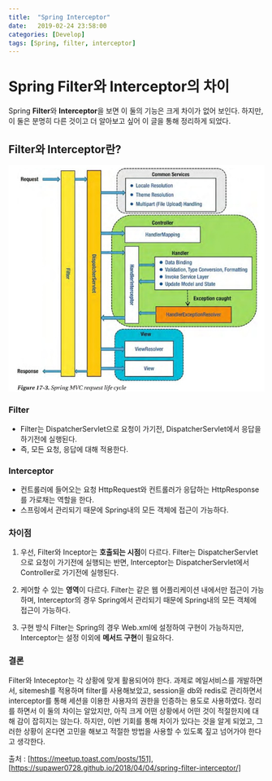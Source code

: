 ```yaml
---
title:  "Spring Interceptor"
date:   2019-02-24 23:58:00
categories: [Develop]
tags: [Spring, filter, interceptor]
---
```


# Spring Filter와 Interceptor의 차이

Spring **Filter**와 **Interceptor**을 보면 이 둘의 기능은 크게 차이가 없어 보인다. 하지만, 이 둘은 분명히 다른 것이고 더 알아보고 싶어 이 글을 통해 정리하게 되었다. 

## Filter와 Interceptor란?
![spring MVC request life cycle](/images/spring_mvc_request_life_cycle.png)

### Filter

- Filter는 DispatcherServlet으로 요청이 가기전, DispatcherServlet에서 응답을 하기전에 실행된다.
- 즉, 모든 요청, 응답에 대해 적용한다.


### Interceptor

- 컨트롤러에 들어오는 요청 HttpRequest와 컨트롤러가 응답하는 HttpResponse를 가로채는 역할을 한다.
- 스프링에서 관리되기 때문에 Spring내의 모든 객체에 접근이 가능하다.


### 차이점

1. 우선, Filter와 Inceptor는 **호출되는 시점**이 다르다.
Filter는 DispatcherServlet으로 요청이 가기전에 실행되는 반면, Interceptor는 DispatcherServlet에서 Controller로 가기전에 실행된다.

2. 케어할 수 있는 **영역**이 다르다.
Filter는 같은 웹 어플리케이션 내에서만 접근이 가능하며, Interceptor의 경우 Spring에서 관리되기 때문에 Spring내의 모든 객체에 접근이 가능하다.

3. 구현 방식
Filter는 Spring의 경우 Web.xml에 설정하여 구현이 가능하지만, Interceptor는 설정 이외에 **메서드 구현**이 필요하다.

### 결론
Filter와 Inteceptor는 각 상황에 맞게 활용되어야 한다. 과제로 메일서비스를 개발하면서, sitemesh를 적용하며 filter를 사용해보았고, session을 db와 redis로 관리하면서 interceptor를 통해 세션을 이용한 사용자의 권한을 인증하는 용도로 사용하였다. 정리를 하면서 이 둘의 차이는 알았지만, 아직 크게 어떤 상황에서 어떤 것이 적절한지에 대해 감이 잡히지는 않는다. 하지만, 이번 기회를 통해 차이가 있다는 것을 알게 되었고, 그러한 상황이 온다면 고민을 해보고 적절한 방법을 사용할 수 있도록 짚고 넘어가야 한다고 생각한다.



출처 : [https://meetup.toast.com/posts/151], [https://supawer0728.github.io/2018/04/04/spring-filter-interceptor/]
